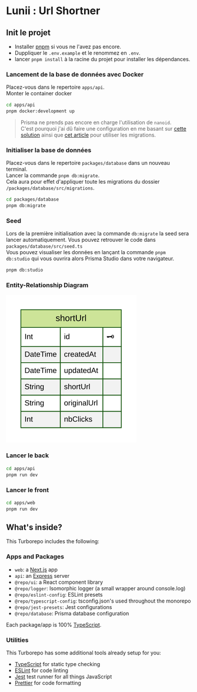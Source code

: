 # Lunii : Url Shortner

## Init le projet

- Installer [pnpm](https://pnpm.io/installation#using-corepack) si vous ne l'avez pas encore.
- Duppliquer le `.env.example` et le renommez en `.env`.
- lancer `pnpm install` à la racine du projet pour installer les dépendances.

### Lancement de la base de données avec Docker

Placez-vous dans le repertoire `apps/api`.  
Monter le container docker

```sh
cd apps/api
pnpm docker:development up
```

> Prisma ne prends pas encore en charge l'utilisation de `nanoid`.  
> C'est pourquoi j'ai dû faire une configuration en me basant sur [cette solution](https://github.com/prisma/prisma-engines/pull/3556#issuecomment-1375928358) ainsi que [cet article](https://dev.to/reggi/how-to-use-a-custom-generated-nanoid-for-prisma-primary-key-3nbf) pour utiliser les migrations.

### Initialiser la base de données

Placez-vous dans le repertoire `packages/database` dans un nouveau terminal.  
Lancer la commande `pnpm db:migrate`.  
Cela aura pour effet d'appliquer toute les migrations du dossier `/packages/database/src/migrations`.

```sh
cd packages/database
pnpm db:migrate
```

### Seed

Lors de la première initialisation avec la commande `db:migrate` la seed sera lancer automatiquement.
Vous pouvez retrouver le code dans `packages/database/src/seed.ts`  
Vous pouvez visualiser les données en lançant la commande `pnpm db:studio` qui vous ouvrira alors Prisma Studio dans votre navigateur.

```sh
pnpm db:studio
```

### Entity-Relationship Diagram

![Description de l'image](./packages/database/ERD.svg)

### Lancer le back

```sh
cd apps/api
pnpm run dev
```

### Lancer le front

```sh
cd apps/web
pnpm run dev
```

## What's inside?

This Turborepo includes the following:

### Apps and Packages

- `web`: a [Next.js](https://nextjs.org/) app
- `api`: an [Express](https://expressjs.com/) server
- `@repo/ui`: a React component library
- `@repo/logger`: Isomorphic logger (a small wrapper around console.log)
- `@repo/eslint-config`: ESLint presets
- `@repo/typescript-config`: tsconfig.json's used throughout the monorepo
- `@repo/jest-presets`: Jest configurations
- `@repo/database`: Prisma database configuration

Each package/app is 100% [TypeScript](https://www.typescriptlang.org/).

### Utilities

This Turborepo has some additional tools already setup for you:

- [TypeScript](https://www.typescriptlang.org/) for static type checking
- [ESLint](https://eslint.org/) for code linting
- [Jest](https://jestjs.io) test runner for all things JavaScript
- [Prettier](https://prettier.io) for code formatting
